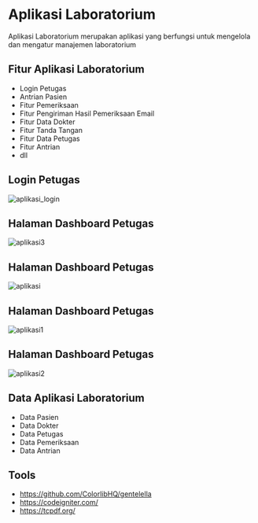 # Aplikasi Laboratorium
Aplikasi Laboratorium merupakan aplikasi yang berfungsi untuk mengelola dan mengatur manajemen laboratorium

## Fitur Aplikasi Laboratorium
- Login Petugas
- Antrian Pasien
- Fitur Pemeriksaan
- Fitur Pengiriman Hasil Pemeriksaan Email
- Fitur Data Dokter
- Fitur Tanda Tangan
- Fitur Data Petugas
- Fitur Antrian
- dll

## Login Petugas
![aplikasi_login](https://user-images.githubusercontent.com/47927755/145694294-1c03bbaa-c6eb-4412-9992-a89088fa2ec1.PNG)

## Halaman Dashboard Petugas
![aplikasi3](https://user-images.githubusercontent.com/47927755/145694417-1d8bdbdc-09a4-448d-8808-be6ecdc2d17a.PNG)


## Halaman Dashboard Petugas
![aplikasi](https://user-images.githubusercontent.com/47927755/145694419-4e168a4f-905a-4f24-948d-55eac3b49e9b.PNG)


## Halaman Dashboard Petugas
![aplikasi1](https://user-images.githubusercontent.com/47927755/145694420-6a9a37d5-59db-4266-af7a-007dbaa41112.PNG)


## Halaman Dashboard Petugas
![aplikasi2](https://user-images.githubusercontent.com/47927755/145694421-536a6fbb-e2cd-47e3-8232-f339301cdbf3.PNG)



## Data Aplikasi Laboratorium
- Data Pasien
- Data Dokter
- Data Petugas
- Data Pemeriksaan
- Data Antrian

## Tools
- https://github.com/ColorlibHQ/gentelella
- https://codeigniter.com/
- https://tcpdf.org/
